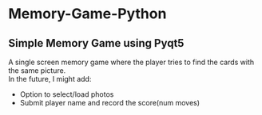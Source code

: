 # Memory-Game-Python
## Simple Memory Game using Pyqt5
 A single screen memory game where the player tries to find the cards with the same picture. <br>
 In the future, I might add:
 * Option to select/load photos
 * Submit player name and record the score(num moves)

